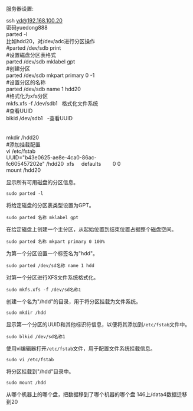 服务器设置:

ssh yd@192.168.100.20  
密码yuedong888  
parted -l  
比如hdd20，对/dev/adc进行分区操作  
#parted /dev/sdb print  
#设置磁盘分区表格式   
parted /dev/sdb mklabel gpt  
#创建分区  
parted /dev/sdb mkpart primary 0 -1  
#设置分区的名称  
parted /dev/sdb name 1 hdd20  
#格式化为xfs分区  
mkfs.xfs -f /dev/sdb1   格式化文件系统  
#查看UUID  
blkid /dev/sdb1   -查看UUID  
   
   
mkdir /hdd20  
#添加挂载配置  
vi /etc/fstab  
UUID="b43e0625-ae8e-4ca0-86ac-fc605457202e" /hdd20  xfs     defaults        0 0  
mount /hdd20

显示所有可用磁盘的分区信息。
```Linux
sudo parted -l
```

将给定磁盘的分区表类型设置为GPT。
```linux
sudo parted 名称 mklabel gpt
```

在给定磁盘上创建一个主分区，从起始位置到结束位置占据整个磁盘空间。
```linux
sudo parted 名称 mkpart primary 0 100%
```

为第一个分区设置一个标签名为"hdd"。
```linux
sudo parted /dev/sd名称 name 1 hdd
```

对第一个分区进行XFS文件系统格式化。
```linux
sudo mkfs.xfs -f /dev/sd名称1
```

创建一个名为"/hdd"的目录，用于将分区挂载为文件系统。
```linux
sudo mkdir /hdd
```

显示第一个分区的UUID和其他标识符信息，以便将其添加到`/etc/fstab`文件中。
```
sudo blkid /dev/sd名称1
```

使用vi编辑器打开`/etc/fstab`文件，用于配置文件系统挂载信息。
```linux
sudo vi /etc/fstab
```

将分区挂载到"/hdd"目录中。
```linux
sudo mount /hdd
```



从哪个机器上的哪个盘，把数据移到了哪个机器的哪个盘
146上/data4数据迁移到20
